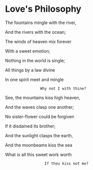 # Love's Philosophy

The fountains mingle with the river,

And the rivers with the ocean;

The winds of heaven mix forever

With a sweet emotion;

Nothing in the world is single;

All things by a law divine

In one spirit meet and mingle

                    Why not I with thine?


See, the mountains kiss high heaven,

And the waves clasp one another;

No sister-flower could be forgiven

If it disdained its brother;

And the sunlight clasps the earth,

And the moonbeams kiss the sea

What is all this sweet work worth

                      If thou kiss not me?